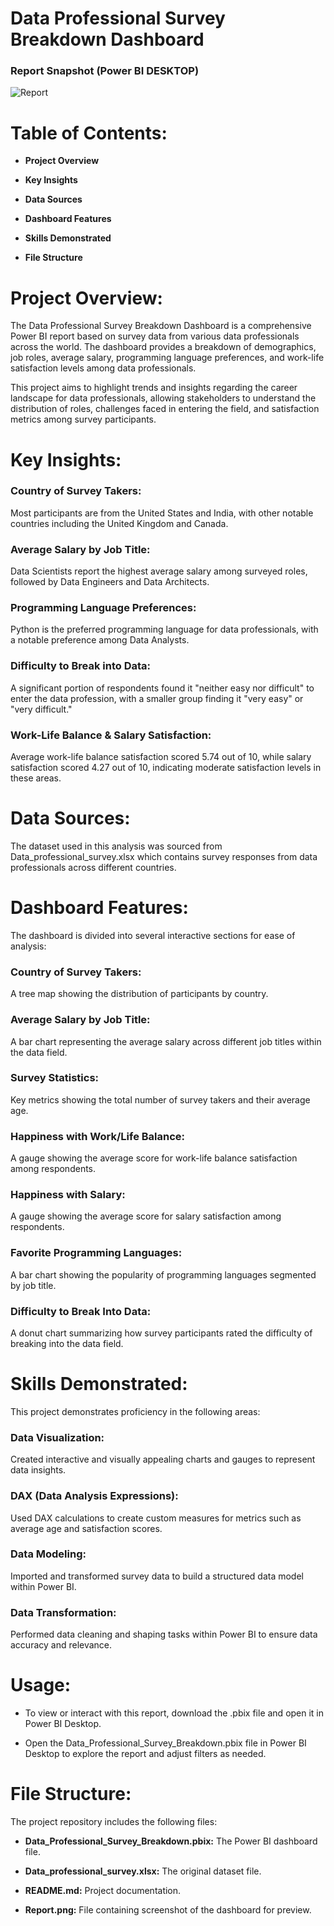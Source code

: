 # Data Professional Survey Breakdown Dashboard

### Report Snapshot (Power BI DESKTOP)

![Report](https://github.com/user-attachments/assets/46894119-81d3-4bf0-9f27-1992a7f0bf92)

# Table of Contents:
* **Project Overview**

* **Key Insights**

* **Data Sources**

* **Dashboard Features**

* **Skills Demonstrated**

* **File Structure**

# Project Overview:
The Data Professional Survey Breakdown Dashboard is a comprehensive Power BI report based on survey data from various data professionals across the world. The dashboard provides a breakdown of demographics, job roles, average salary, programming language preferences, and work-life satisfaction levels among data professionals.

This project aims to highlight trends and insights regarding the career landscape for data professionals, allowing stakeholders to understand the distribution of roles, challenges faced in entering the field, and satisfaction metrics among survey participants.

# Key Insights:
### Country of Survey Takers: 
Most participants are from the United States and India, with other notable countries including the United Kingdom and Canada.
### Average Salary by Job Title: 
Data Scientists report the highest average salary among surveyed roles, followed by Data Engineers and Data Architects.
### Programming Language Preferences: 
Python is the preferred programming language for data professionals, with a notable preference among Data Analysts.
### Difficulty to Break into Data:
A significant portion of respondents found it "neither easy nor difficult" to enter the data profession, with a smaller group finding it "very easy" or "very difficult."
### Work-Life Balance & Salary Satisfaction: 
Average work-life balance satisfaction scored 5.74 out of 10, while salary satisfaction scored 4.27 out of 10, indicating moderate satisfaction levels in these areas.

# Data Sources:
The dataset used in this analysis was sourced from
Data_professional_survey.xlsx which contains survey responses from data professionals across different countries.

# Dashboard Features:
The dashboard is divided into several interactive sections for ease of analysis:

### Country of Survey Takers: 
A tree map showing the distribution of participants by country.
### Average Salary by Job Title: 
A bar chart representing the average salary across different job titles within the data field.
### Survey Statistics: 
Key metrics showing the total number of survey takers and their average age.
### Happiness with Work/Life Balance: 
A gauge showing the average score for work-life balance satisfaction among respondents.
### Happiness with Salary: 
A gauge showing the average score for salary satisfaction among respondents.
### Favorite Programming Languages: 
A bar chart showing the popularity of programming languages segmented by job title.
### Difficulty to Break Into Data: 
A donut chart summarizing how survey participants rated the difficulty of breaking into the data field.

# Skills Demonstrated:
This project demonstrates proficiency in the following areas:

### Data Visualization: 
Created interactive and visually appealing charts and gauges to represent data insights.
### DAX (Data Analysis Expressions): 
Used DAX calculations to create custom measures for metrics such as average age and satisfaction scores.
### Data Modeling: 
Imported and transformed survey data to build a structured data model within Power BI.
### Data Transformation: 
Performed data cleaning and shaping tasks within Power BI to ensure data accuracy and relevance.

# Usage:
* To view or interact with this report, download the .pbix file and open it in Power BI Desktop.

* Open the Data_Professional_Survey_Breakdown.pbix file in Power BI Desktop to explore the report and adjust filters as needed.

# File Structure:
The project repository includes the following files:

* **Data_Professional_Survey_Breakdown.pbix:** The Power BI dashboard file.

* **Data_professional_survey.xlsx:** The original dataset file.

* **README.md:** Project documentation.

* **Report.png:** File containing screenshot of the dashboard for preview.
